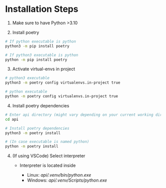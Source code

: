 # Installation Steps

1. Make sure to have Python >3.10

2. Install poetry

```sh
# If python executable is python
python3 -m pip install poetry

# If python3 executable is python
python -m pip install poetry
```

3. Activate virtual-envs in project

```sh
# python3 executable
python3 -m poetry config virtualenvs.in-project true

# python executable
python -m poetry config virtualenvs.in-project true
```

4. Install poetry dependencies

```sh
# Enter api directory (might vary depending on your current working directory)
cd api

# Install poetry dependencies
python3 -m poetry install

# (In case executable is named python)
python -m poetry install
```

4. (If using VSCode) Select interpreter

   - Interpreter is located inside 

     - Linux: _api/.venv/bin/python.exe_
     - Windows: _api/.venv/Scripts/python.exe_
